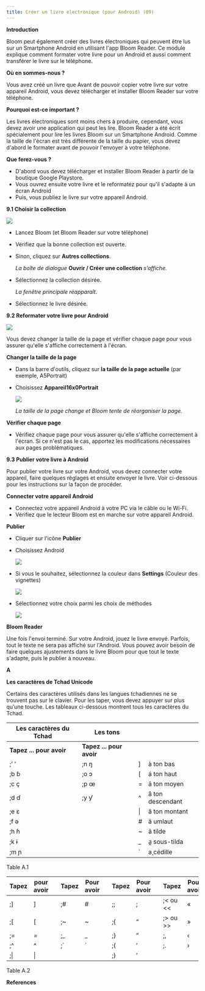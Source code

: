 ```yaml
---
title: Créer un livre electronique (pour Android) (09)
---
```

**Introduction**

Bloom peut également créer des livres électroniques qui peuvent être lus sur un Smartphone Android en utilisant l'app Bloom Reader. Ce module explique comment formater votre livre pour un Android et aussi comment transférer le livre sur le téléphone.

**Où en sommes-nous ?**

Vous avez créé un livre que Avant de pouvoir copier votre livre sur votre appareil Android, vous devez télécharger et installer Bloom Reader sur votre téléphone.

**Pourquoi est-ce important ?**

Les livres électroniques sont moins chers à produire, cependant, vous devez avoir une application qui peut les lire. Bloom Reader a été écrit spécialement pour lire les livres Bloom sur un Smartphone Android. Comme la taille de l'écran est très différente de la taille du papier, vous devez d'abord le formater avant de pouvoir l'envoyer à votre téléphone.

**Que ferez-vous ?**

-   D'abord vous devez télécharger et installer Bloom Reader à partir de la boutique Google Playstore.
-   Vous ouvrez ensuite votre livre et le reformatez pour qu'il s'adapte à un écran Android
-   Puis, vous publiez le livre sur votre appareil Android.

**9.1 Choisir la collection**

![](media/43c48a16d55d7c6c8956892963e130f4.png)

-   Lancez Bloom (et Bloom Reader sur votre téléphone)
-   Vérifiez que la bonne collection est ouverte.
-   Sinon, cliquez sur **Autres collections**.

    *La boîte de dialogue* **Ouvrir / Créer une collection** *s’affiche.*

-   Sélectionnez la collection désirée.

    *La fenêtre principale réapparaît*.

-   Sélectionnez le livre désirée.

**9.2 Reformater votre livre pour Android**

![](media/e366b74e69c9746a4f60204d8e75e19c.png)

Vous devez changer la taille de la page et vérifier chaque page pour vous assurer qu'elle s'affiche correctement à l'écran.

**Changer la taille de la page**

-   Dans la barre d'outils, cliquez sur **la taille de la page actuelle** (par exemple, A5Portrait)
-   Choisissez **Appareil16x0Portrait**

    ![](media/010551cbdcc20e807245897b45a578ab.png)

    *La taille de la page change et Bloom tente de réorganiser la page*.

**Vérifier chaque page**

-   Vérifiez chaque page pour vous assurer qu'elle s'affiche correctement à l'écran. Si ce n'est pas le cas, apportez les modifications nécessaires aux pages problématiques.

**9.3 Publier votre livre à Android**

Pour publier votre livre sur votre Android, vous devez connecter votre appareil, faire quelques réglages et ensuite envoyer le livre. Voir ci-dessous pour les instructions sur la façon de procéder.

**Connecter votre appareil Android**

-   Connectez votre appareil Android à votre PC via le câble ou le Wi-Fi.
-   Vérifiez que le lecteur Bloom est en marche sur votre appareil Android.

**Publier**

-   Cliquer sur l'icône **Publier**
-   Choisissez Android

    ![](media/220394033059ad932fffeb9dd166aa1f.png)

-   Si vous le souhaitez, sélectionnez la couleur dans **Settings** (Couleur des vignettes)

    ![](media/94b8d9d61ed309487d0637b3aabf2d67.png)

-   Sélectionnez votre choix parmi les choix de méthodes

    ![](media/a37a536d673a8520ffff883d9fb96457.png)

**Bloom Reader**

Une fois l'envoi terminé. Sur votre Android, jouez le livre envoyé. Parfois, tout le texte ne sera pas affiché sur l'Android. Vous pouvez avoir besoin de faire quelques ajustements dans le livre Bloom pour que tout le texte s'adapte, puis le publier à nouveau.

**A**

**Les caractères de Tchad Unicode**

Certains des caractères utilisés dans les langues tchadiennes ne se trouvent pas sur le clavier. Pour les taper, vous devez appuyer sur plus qu’une touche. Les tableaux ci-dessous montrent tous les caractères du Tchad.

| **Les caractères du Tchad** | **Les tons**             |    |                  |
|-----------------------------|--------------------------|----|------------------|
| **Tapez ... pour avoir**    | **Tapez ... pour avoir** |    |                  |
| ;’ ’                        | ;n ŋ                     | ]  | à ton bas        |
| ;b ɓ                        | ;o ɔ                     | [  | á ton haut       |
| ;c ç                        | ;p œ                     | =  | ā ton moyen      |
| ;d ɗ                        | ;y ƴ                     | \^ | â ton descendant |
| ;e ɛ                        |                          | \| | ǎ ton montant    |
| ;f ə                        |                          | \# | ä umlaut         |
| ;h ɦ                        |                          | \~ | ã tilde          |
| ;k ɨ                        |                          | \_ | a̰ sous-tilda     |
| ;m ɲ                        |                          | \` | a̧ cédille        |

Table A.1

| **Tapez** | **pour** **avoir** |   | **Tapez** | **Pour** **avoir** |   | **Tapez** | **Pour** **avoir** |   | **Tapez**   | **Pour** **avoir** |
|-----------|--------------------|---|-----------|--------------------|---|-----------|--------------------|---|-------------|--------------------|
| ;]        | ]                  |   | ;\#       | \#                 |   | ;;        | ;                  |   | ;\< ou \<\< | «                  |
| ;[        | [                  |   | ;\~       | \~                 |   | ;{        | “                  |   | ;\> ou \>\> | »                  |
| ;=        | =                  |   | ;\_       | \_                 |   | ;}        | ”                  |   | ;,          | ‹                  |
| ;\^       | \^                 |   | ;\`       | \`                 |   | ;(        | ’                  |   | ;.          | ›                  |
| ;\|       | \|                 |   |           |                    |   | ;)        | ’                  |   |             |                    |

Table A.2

**References**
